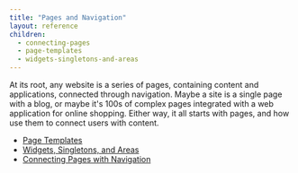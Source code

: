 ```yaml
---
title: "Pages and Navigation"
layout: reference
children:
  - connecting-pages
  - page-templates
  - widgets-singletons-and-areas
---
```


At its root, any website is a series of pages, containing content and applications, connected through navigation. Maybe a site is a single page with a blog, or maybe it's 100s of complex pages integrated with a web application for online shopping. Either way, it all starts with pages, and how use them to connect users with content.

* [Page Templates](/tutorials/core-concepts/01-pages-and-navigation/page-templates.md)
* [Widgets, Singletons, and Areas](/tutorials/core-concepts/01-pages-and-navigation/widgets-singletons-and-areas.md)
* [Connecting Pages with Navigation](/tutorials/core-concepts/01-pages-and-navigation/connecting-pages.md)